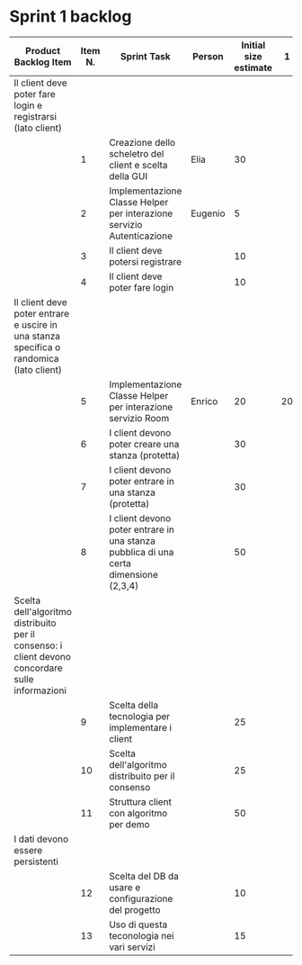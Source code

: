 # Sprint 1 backlog

| Product Backlog Item | Item N. | Sprint Task                                                     	          | Person    | Initial size estimate | 1 | 2 | 3 | 4 | 5 | 6 |
|----------------------|---------|----------------------------------------------------------------------------|-----------|-----------------------|---|---|---|---|---|---|
| Il client deve poter fare login e registrarsi (lato client)
|                      | 1       | Creazione dello scheletro del client e scelta della GUI                    | Elia      |  30                   | 
|                      | 2       | Implementazione Classe Helper per interazione servizio Autenticazione      | Eugenio   |  5                    | 
|                      | 3       | Il client deve potersi registrare                                          |           |  10                   | 
|                      | 4       | Il client deve poter fare login                                            |           |  10                   | 
| Il client deve poter entrare e uscire in una stanza specifica o randomica (lato client)
|                      | 5       | Implementazione Classe Helper per interazione servizio Room                | Enrico    |  20                   | 20| 20| 18
|                      | 6       | I client devono poter creare una stanza (protetta)                         |           |  30                   | 
|                      | 7       | I client devono poter entrare in una stanza (protetta)                     |           |  30                   | 
|                      | 8       | I client devono poter entrare in una stanza pubblica di una certa dimensione (2,3,4) | |  50                   | 
| Scelta dell'algoritmo distribuito per il consenso: i client devono concordare sulle informazioni
|                      | 9       | Scelta della tecnologia per implementare i client                          |           |  25                   | 
|                      | 10      | Scelta dell'algoritmo distribuito per il consenso                          |           |  25                   | 
|                      | 11      | Struttura client con algoritmo per demo                                    |           |  50                   | 
| I dati devono essere persistenti
|                      | 12      | Scelta del DB da usare e configurazione del progetto                       |           |  10                   | 
|                      | 13      | Uso di questa teconologia nei vari servizi                                 |           |  15                   | 